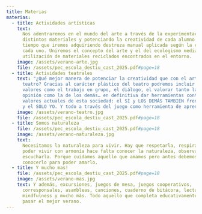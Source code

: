 ```yaml
---
title: Materias
materias:
  - title: Actividades artísticas
    text:
      Nos adentraremos en el mundo del arte a través de la experimentación con
      distintos materiales y potenciando la creatividad de cada alumno al mismo
      tiempo que iremos adquiriendo destreza manual aplicada según la edad de
      cada uno. Uniremos el concepto del arte y el del ecologismo mediante la
      utilización de materiales reciclados encontrados en el entorno.
    image: /assets/verano-arte.jpg
    file: /assets/pec_escola_destiu_cast_2025.pdf#page=18
  - title: Actividades teatrales
    text: "¿Qué mejor manera de potenciar la creatividad que con el arte y el
      teatro? Gracias al carácter plástico del teatro podremos incluir otros
      valores como el trabajo en grupo, el diálogo, el valorar tanto la propia
      opinión como la de los demás… en definitiva dar herramientas contra los
      valores actuales de esta sociedad: el SÍ y LOS DEMÁS TAMBIÉN frente al NO
      y el SÓLO YO. Y todo a través del juego como herramienta de aprendizaje."
    image: /assets/verano-teatro.jpg
    file: /assets/pec_escola_destiu_cast_2025.pdf#page=18
  - title: Somos naturaleza
    file: /assets/pec_escola_destiu_cast_2025.pdf#page=18
    image: /assets/verano-naturaleza.jpg
    text:
      Necesitamos la naturaleza para vivir. Hay que respetarla, respirarla. Para
      poder vivir con armonía hace falta conocer la naturaleza, observarla y
      escucharla. Porque cuidamos aquello que amamos pero antes debemos
      conocerlo para poder amarlo.
  - title: Y mucho mas!
    file: /assets/pec_escola_destiu_cast_2025.pdf#page=18
    image: /assets/verano-mas.jpg
    text: Y además, excursiones, juegos de mesa, juegos cooperativos,
      corresponsales, asambleas, canciones, cuaderno de bitácora, lecturas,
      mindfulness y mucho más. Todo aquello que completa educativamente para
      pasar el mejor verano.
---
```

